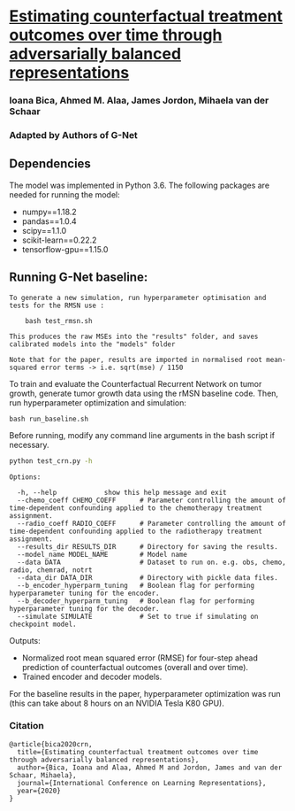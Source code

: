 # [Estimating counterfactual treatment outcomes over time through adversarially balanced representations](https://openreview.net/forum?id=BJg866NFvB)

### Ioana Bica, Ahmed M. Alaa, James Jordon, Mihaela van der Schaar
### Adapted by Authors of G-Net

## Dependencies

The model was implemented in Python 3.6. The following packages are needed for running the model:
- numpy==1.18.2
- pandas==1.0.4
- scipy==1.1.0
- scikit-learn==0.22.2
- tensorflow-gpu==1.15.0

## Running G-Net baseline:



    To generate a new simulation, run hyperparameter optimisation and tests for the RMSN use :

        bash test_rmsn.sh

    This produces the raw MSEs into the "results" folder, and saves calibrated models into the "models" folder

    Note that for the paper, results are imported in normalised root mean-squared error terms -> i.e. sqrt(mse) / 1150


To train and evaluate the Counterfactual Recurrent Network on tumor growth, generate tumor growth data using the rMSN baseline code. Then, run hyperparameter optimization and simulation:

```
bash run_baseline.sh
```

Before running, modify any command line arguments in the bash script if necessary. 

```bash
python test_crn.py -h
```
```
Options:

  -h, --help            show this help message and exit
  --chemo_coeff CHEMO_COEFF      # Parameter controlling the amount of time-dependent confounding applied to the chemotherapy treatment assignment.
  --radio_coeff RADIO_COEFF      # Parameter controlling the amount of time-dependent confounding applied to the radiotherapy treatment assignment. 
  --results_dir RESULTS_DIR      # Directory for saving the results.
  --model_name MODEL_NAME        # Model name
  --data DATA                    # Dataset to run on. e.g. obs, chemo, radio, chemrad, notrt
  --data_dir DATA_DIR            # Directory with pickle data files.
  --b_encoder_hyperparm_tuning   # Boolean flag for performing hyperparameter tuning for the encoder.
  --b_decoder_hyperparm_tuning   # Boolean flag for performing hyperparameter tuning for the decoder. 
  --simulate SIMULATE            # Set to true if simulating on checkpoint model.
```

Outputs:
   - Normalized root mean squared error (RMSE) for four-step ahead prediction of counterfactual outcomes (overall and over time). 
   - Trained encoder and decoder models. 

For the baseline results in the paper, hyperparameter optimization was run (this can take about 8 hours on an
NVIDIA Tesla K80 GPU). 

 
### Citation

```
@article{bica2020crn,
  title={Estimating counterfactual treatment outcomes over time through adversarially balanced representations},
  author={Bica, Ioana and Alaa, Ahmed M and Jordon, James and van der Schaar, Mihaela},
  journal={International Conference on Learning Representations},
  year={2020}
}
```
